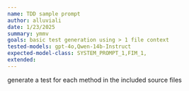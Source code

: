 ```yaml
---
name: TDD sample prompt
author: alluviali
date: 1/23/2025
summary: ymmv
goals: basic test generation using > 1 file context
tested-models: gpt-4o,Qwen-14b-Instruct
expected-model-class: SYSTEM_PROMPT_1,FIM_1,
extended:
---
```


generate a test for each method in the included source files
